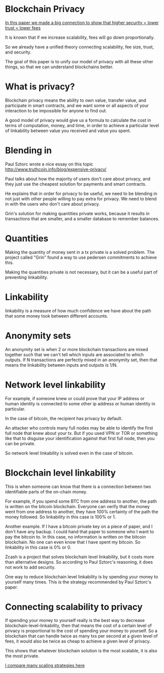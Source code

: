 Blockchain Privacy
==========

[In this paper we made a big connection to show that higher security = lower trust = lower fees](basics/trust_theory.md)

It is known that if we increase scalability, fees will go down proportionally.

So we already have a unified theory connecting scalability, fee size, trust, and security.

The goal of this paper is to unify our model of privacy with all these other things, so that we can understand blockchains better.

What is privacy?
==========

Blockchain privacy means the ability to own value, transfer value, and participate in smart contracts, and we want some or all aspects of your interaction to be impossible for anyone to find out.

A good model of privacy would give us a formula to calculate the cost in terms of computation, money, and time, in order to achieve a particular level of linkability between value you received and value you spent.


Blending in
=======

Paul Sztorc wrote a nice essay on this topic http://www.truthcoin.info/blog/expensive-privacy/

Paul talks about how the majority of users don't care about privacy, and they just use the cheapest solution for payments and smart contracts.

He explains that in order for privacy to be useful, we need to be blending in not just with other people willing to pay extra for privacy. We need to blend in with the users who don't care about privacy.

Grin's solution for making quantities private works, because it results in transactions that are smaller, and a smaller database to remember balances.


Quantities
========

Making the quantity of money sent in a tx private is a solved problem. The project called "Grin" found a way to use pedersen commitments to achieve this.

Making the quantities private is not necessary, but it can be a useful part of preventing linkability.

Linkability
=======

linkability is a measure of how much confidence we have about the path that some money took between different accounts.

Anonymity sets
========

An anonymity set is when 2 or more blockchain transactions are mixed together such that we can't tell which inputs are associated to which outputs.
If N transactions are perfectly mixed in an anonymity set, then that means the linkability between inputs and outputs is 1/N.


Network level linkability
========

For example, if someone knew or could prove that your IP address or human identity is connected to some other ip address or human identity in particular.

In the case of bitcoin, the recipient has privacy by default.

An attacker who controls many full nodes may be able to identify the first full node that knew about your tx. But if you used VPN or TOR or something like that to disguise your identification against that first full node, then you can be private.

So network level linkability is solved even in the case of bitcoin.

Blockchain level linkability
========

This is when someone can know that there is a connection between two identifiable parts of the on-chain money.

For example, if you spend some BTC from one address to another, the path is written on the bitcoin blockchain. Everyone can verify that the money went from one address to another, they have 100% certainty of the path the money followed.
So linkability in this case is 100% or 1.

Another example. If I have a bitcoin private key on a piece of paper, and I don't have any backup. I could hand that paper to someone who I want to pay the bitcoin to.
In this case, no information is written on the bitcoin blockchain.
No one can even know that I have spent my bitcoin.
So linkability in this case is 0% or 0.

Zcash is a project that solves blockchain level linkability, but it costs more than alternative designs. So according to Paul Sztorc's reasoning, it does not work to add security.

One way to reduce blockchain level linkability is by spending your money to yourself many times. This is the strategy recommended by Paul Sztorc's paper.


Connecting scalability to privacy
============

If spending your money to yourself really is the best way to decrease blockchain-level-linkability, then that means the cost of a certain level of privacy is proportional to the cost of spending your money to yourself.
So a blockchain that can handle twice as many txs per second at a given level of fees, it would also be twice as cheap to achieve a given level of privacy.

This shows that whatever blockchain solution is the most scalable, it is also the most private.

[I compare many scaling strategies here](other_blockchains/sharding.md)
